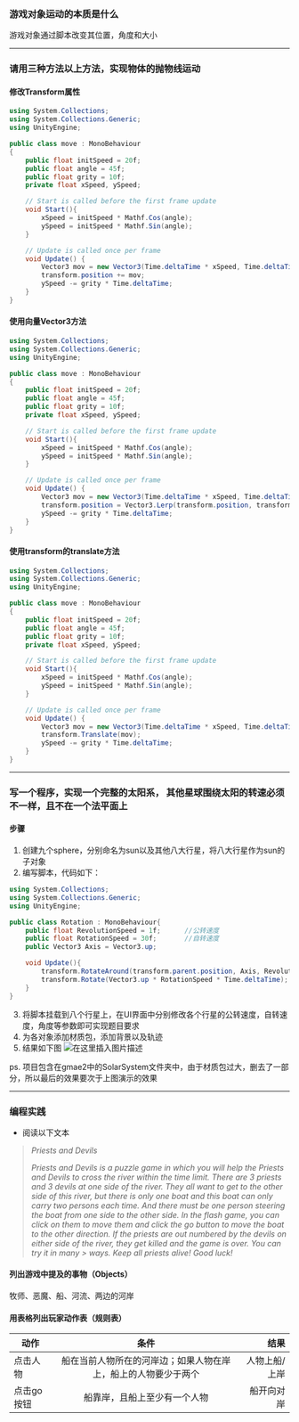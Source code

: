### 游戏对象运动的本质是什么
游戏对象通过脚本改变其位置，角度和大小

---
### 请用三种方法以上方法，实现物体的抛物线运动
#### 修改Transform属性
```C#
using System.Collections;
using System.Collections.Generic;
using UnityEngine;

public class move : MonoBehaviour
{
	public float initSpeed = 20f;
	public float angle = 45f;
	public float grity = 10f;
	private float xSpeed, ySpeed;

    // Start is called before the first frame update
    void Start(){
		xSpeed = initSpeed * Mathf.Cos(angle);
		ySpeed = initSpeed * Mathf.Sin(angle);
	}

    // Update is called once per frame
    void Update() {
		Vector3 mov = new Vector3(Time.deltaTime * xSpeed, Time.deltaTime * ySpeed, 0);
		transform.position += mov;
		ySpeed -= grity * Time.deltaTime;
    }
}

```

#### 使用向量Vector3方法
```C#
using System.Collections;
using System.Collections.Generic;
using UnityEngine;

public class move : MonoBehaviour
{
	public float initSpeed = 20f;
	public float angle = 45f;
	public float grity = 10f;
	private float xSpeed, ySpeed;

    // Start is called before the first frame update
    void Start(){
		xSpeed = initSpeed * Mathf.Cos(angle);
		ySpeed = initSpeed * Mathf.Sin(angle);
	}

    // Update is called once per frame
    void Update() {
		Vector3 mov = new Vector3(Time.deltaTime * xSpeed, Time.deltaTime * ySpeed, 0);
		transform.position = Vector3.Lerp(transform.position, transform.position + mov, 1);
		ySpeed -= grity * Time.deltaTime;
    }
}

```

#### 使用transform的translate方法
```C#
using System.Collections;
using System.Collections.Generic;
using UnityEngine;

public class move : MonoBehaviour
{
	public float initSpeed = 20f;
	public float angle = 45f;
	public float grity = 10f;
	private float xSpeed, ySpeed;

    // Start is called before the first frame update
    void Start(){
		xSpeed = initSpeed * Mathf.Cos(angle);
		ySpeed = initSpeed * Mathf.Sin(angle);
	}

    // Update is called once per frame
    void Update() {
		Vector3 mov = new Vector3(Time.deltaTime * xSpeed, Time.deltaTime * ySpeed, 0);
		transform.Translate(mov);
		ySpeed -= grity * Time.deltaTime;
    }
}
```

---
### 写一个程序，实现一个完整的太阳系， 其他星球围绕太阳的转速必须不一样，且不在一个法平面上
#### 步骤
1. 创建九个sphere，分别命名为sun以及其他八大行星，将八大行星作为sun的子对象
2. 编写脚本，代码如下：
```C#
using System.Collections;
using System.Collections.Generic;
using UnityEngine;

public class Rotation : MonoBehaviour{
	public float RevolutionSpeed = 1f;		//公转速度
	public float RotationSpeed = 30f;       //自转速度
	public Vector3 Axis = Vector3.up;

    void Update(){
		transform.RotateAround(transform.parent.position, Axis, RevolutionSpeed * Time.deltaTime);
		transform.Rotate(Vector3.up * RotationSpeed * Time.deltaTime);
	}
}
```
3. 将脚本挂载到八个行星上，在UI界面中分别修改各个行星的公转速度，自转速度，角度等参数即可实现题目要求
4. 为各对象添加材质包，添加背景以及轨迹
5. 结果如下图
![在这里插入图片描述](https://img-blog.csdnimg.cn/20190919192343137.png?x-oss-process=image/watermark,type_ZmFuZ3poZW5naGVpdGk,shadow_10,text_aHR0cHM6Ly9ibG9nLmNzZG4ubmV0L2Rpb3NtYWlfa2luZ3Nv,size_16,color_FFFFFF,t_70)

ps. 项目包含在gmae2中的SolarSystem文件夹中，由于材质包过大，删去了一部分，所以最后的效果要次于上图演示的效果

---
### 编程实践
- 阅读以下文本
>*Priests and Devils*
>
>*Priests and Devils is a puzzle game in which you will help the Priests and Devils to cross the river within the time limit. There are 3 priests and 3 devils at one side of the river. They all want to get to the other side of this river, but there is only one boat and this boat can only carry two persons each time. And there must be one person steering the boat from one side to the other side. In the flash game, you can click on them to move them and click the go button to move the boat to the other direction. If the priests are out numbered by the devils on either side of the river, they get killed and the game is over. You can try it in many > ways. Keep all priests alive! Good luck!*

#### 列出游戏中提及的事物（Objects）
牧师、恶魔、船、河流、两边的河岸

#### 用表格列出玩家动作表（规则表）
动作|条件|结果
-|:-:|-:
点击人物|船在当前人物所在的河岸边；如果人物在岸上，船上的人物要少于两个|人物上船/上岸
点击go按钮|船靠岸，且船上至少有一个人物|船开向对岸

